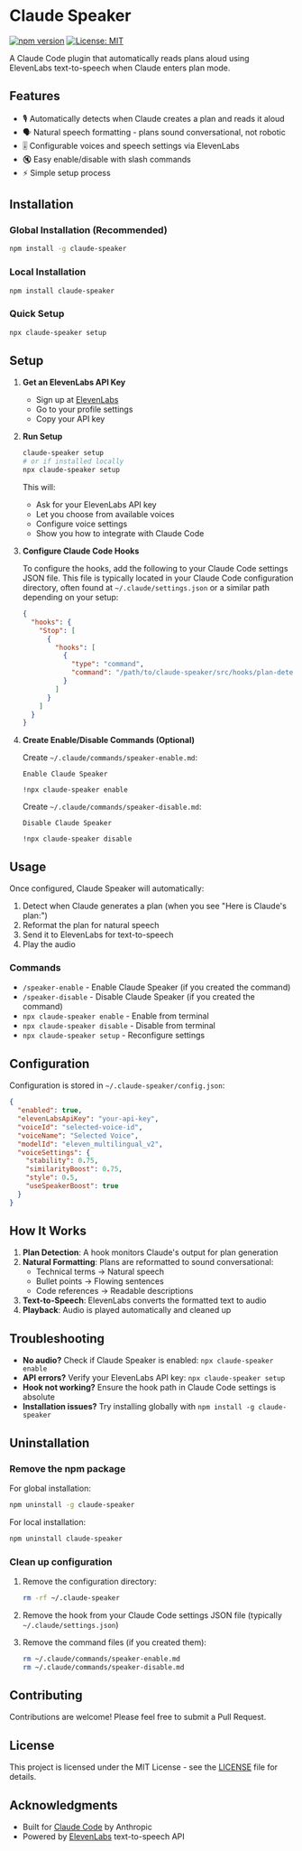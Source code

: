 # Claude Speaker

[![npm version](https://badge.fury.io/js/claude-speaker.svg)](https://www.npmjs.com/package/claude-speaker)
[![License: MIT](https://img.shields.io/badge/License-MIT-yellow.svg)](https://opensource.org/licenses/MIT)

A Claude Code plugin that automatically reads plans aloud using ElevenLabs text-to-speech when Claude enters plan mode.

## Features

- 🎙️ Automatically detects when Claude creates a plan and reads it aloud
- 🗣️ Natural speech formatting - plans sound conversational, not robotic
- 🎚️ Configurable voices and speech settings via ElevenLabs
- 🔇 Easy enable/disable with slash commands
- ⚡ Simple setup process

## Installation

### Global Installation (Recommended)

```bash
npm install -g claude-speaker
```

### Local Installation

```bash
npm install claude-speaker
```

### Quick Setup

```bash
npx claude-speaker setup
```

## Setup

1. **Get an ElevenLabs API Key**

   - Sign up at [ElevenLabs](https://elevenlabs.io)
   - Go to your profile settings
   - Copy your API key

2. **Run Setup**

   ```bash
   claude-speaker setup
   # or if installed locally
   npx claude-speaker setup
   ```

   This will:

   - Ask for your ElevenLabs API key
   - Let you choose from available voices
   - Configure voice settings
   - Show you how to integrate with Claude Code

3. **Configure Claude Code Hooks**

   To configure the hooks, add the following to your Claude Code settings JSON file. This file is typically located in your Claude Code configuration directory, often found at `~/.claude/settings.json` or a similar path depending on your setup:

   ```json
   {
     "hooks": {
       "Stop": [
         {
           "hooks": [
             {
               "type": "command",
               "command": "/path/to/claude-speaker/src/hooks/plan-detector.js"
             }
           ]
         }
       ]
     }
   }
   ```

4. **Create Enable/Disable Commands (Optional)**

   Create `~/.claude/commands/speaker-enable.md`:

   ```
   Enable Claude Speaker

   !npx claude-speaker enable
   ```

   Create `~/.claude/commands/speaker-disable.md`:

   ```
   Disable Claude Speaker

   !npx claude-speaker disable
   ```

## Usage

Once configured, Claude Speaker will automatically:

1. Detect when Claude generates a plan (when you see "Here is Claude's plan:")
2. Reformat the plan for natural speech
3. Send it to ElevenLabs for text-to-speech
4. Play the audio

### Commands

- `/speaker-enable` - Enable Claude Speaker (if you created the command)
- `/speaker-disable` - Disable Claude Speaker (if you created the command)
- `npx claude-speaker enable` - Enable from terminal
- `npx claude-speaker disable` - Disable from terminal
- `npx claude-speaker setup` - Reconfigure settings

## Configuration

Configuration is stored in `~/.claude-speaker/config.json`:

```json
{
  "enabled": true,
  "elevenLabsApiKey": "your-api-key",
  "voiceId": "selected-voice-id",
  "voiceName": "Selected Voice",
  "modelId": "eleven_multilingual_v2",
  "voiceSettings": {
    "stability": 0.75,
    "similarityBoost": 0.75,
    "style": 0.5,
    "useSpeakerBoost": true
  }
}
```

## How It Works

1. **Plan Detection**: A hook monitors Claude's output for plan generation
2. **Natural Formatting**: Plans are reformatted to sound conversational:
   - Technical terms → Natural speech
   - Bullet points → Flowing sentences
   - Code references → Readable descriptions
3. **Text-to-Speech**: ElevenLabs converts the formatted text to audio
4. **Playback**: Audio is played automatically and cleaned up

## Troubleshooting

- **No audio?** Check if Claude Speaker is enabled: `npx claude-speaker enable`
- **API errors?** Verify your ElevenLabs API key: `npx claude-speaker setup`
- **Hook not working?** Ensure the hook path in Claude Code settings is absolute
- **Installation issues?** Try installing globally with `npm install -g claude-speaker`

## Uninstallation

### Remove the npm package

For global installation:

```bash
npm uninstall -g claude-speaker
```

For local installation:

```bash
npm uninstall claude-speaker
```

### Clean up configuration

1. Remove the configuration directory:

   ```bash
   rm -rf ~/.claude-speaker
   ```

2. Remove the hook from your Claude Code settings JSON file (typically `~/.claude/settings.json`)

3. Remove the command files (if you created them):
   ```bash
   rm ~/.claude/commands/speaker-enable.md
   rm ~/.claude/commands/speaker-disable.md
   ```

## Contributing

Contributions are welcome! Please feel free to submit a Pull Request.

## License

This project is licensed under the MIT License - see the [LICENSE](LICENSE) file for details.

## Acknowledgments

- Built for [Claude Code](https://www.anthropic.com/claude-code) by Anthropic
- Powered by [ElevenLabs](https://elevenlabs.io) text-to-speech API

